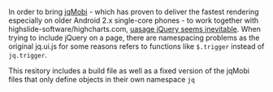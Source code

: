 
In order to bring [jqMobi](appMobi/jQ.Mobi) - which has proven to deliver the fastest rendering especially on 
older Android 2.x single-core phones - to work together with highslide-software/highcharts.com, [uasage jQuery seems inevitable](http://forums.appmobi.com/viewtopic.php?f=26&t=1933).
When trying to include jQuery on a page, there are namespacing problems as the original jq.ui.js for some reasons
refers to functions like `$.trigger` instead of `jq.trigger`. 

This resitory includes a build file as well as a fixed version of the jqMobi files that only define objects in their own namespace `jq`